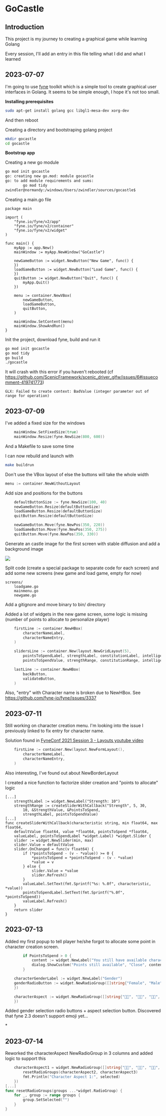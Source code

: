 # GoCastle

## Introduction

This project is my journey to creating a graphical game while learning Golang

Every session, I'll add an entry in this file telling what I did and what I learned

## 2023-07-07

I'm going to use [fyne](https://developer.fyne.io/started/) toolkit which is a simple tool to create graphical user interfaces in Golang. It seems to be simple enough, I hope it's not too small.

**Installing prerequisites**

```bash
sudo apt-get install golang gcc libgl1-mesa-dev xorg-dev
```

And then reboot

Creating a directory and bootstraping golang project

```bash
mkdir gocastle
cd gocastle
```

**Bootstrap app**

Creating a new go module

```bash
go mod init gocastle
go: creating new go.mod: module gocastle
go: to add module requirements and sums:
        go mod tidy
zwindler@normandy:/windows/Users/zwindler/sources/gocastle$ 
```

Creating a main.go file

```golang
package main

import (
	"fyne.io/fyne/v2/app"
	"fyne.io/fyne/v2/container"
	"fyne.io/fyne/v2/widget"
)

func main() {
	myApp := app.New()
	mainWindow := myApp.NewWindow("GoCastle")

	newGameButton := widget.NewButton("New Game", func() {
	})
	loadGameButton := widget.NewButton("Load Game", func() {
	})
	quitButton := widget.NewButton("Quit", func() {
		myApp.Quit()
	})

	menu := container.NewVBox(
		newGameButton,
		loadGameButton,
		quitButton,
	)

	mainWindow.SetContent(menu)
	mainWindow.ShowAndRun()
}
```

Init the project, download fyne, build and run it

```bash
go mod init gocastle
go mod tidy
go build
./gocastle
```

It will crash with this error if you haven't rebooted (cf https://github.com/ScenicFramework/scenic_driver_glfw/issues/6#issuecomment-419741773)

```
GLX: Failed to create context: BadValue (integer parameter out of range for operation)
```

## 2023-07-09

I've added a fixed size for the windows

```go
    mainWindow.SetFixedSize(true)
    mainWindow.Resize(fyne.NewSize(800, 600))
```

And a Makefile to save some time

I can now rebuild and launch with 

```bash
make buildrun
```

Don't use the VBox layout of else the buttons will take the whole width

```go
menu := container.NewWithoutLayout
```

Add size and positions for the buttons

```go
	defaultButtonSize := fyne.NewSize(100, 40)
	newGameButton.Resize(defaultButtonSize)
	loadGameButton.Resize(defaultButtonSize)
	quitButton.Resize(defaultButtonSize)

	newGameButton.Move(fyne.NewPos(350, 220))
	loadGameButton.Move(fyne.NewPos(350, 275))
	quitButton.Move(fyne.NewPos(350, 330))
```

Generate an castle image for the first screen with stable diffusion and add a background image

![](castle_back.png)

Split code (create a special package to separate code for each screen) and add some new screens (new game and load game, empty for now)

```
screens/
	loadgame.go
	mainmenu.go
	newgame.go
```

Add a gitignore and move binary to bin/ directory

Added a lot of widgets in the new game screen, some logic is missing (number of points to allocate to personalize player)

```go
	firstLine := container.NewHBox(
		characterNameLabel,
		characterNameEntry,
	)

	slidersLine := container.New(layout.NewGridLayout(5),
		pointsToSpendLabel, strengthLabel, constitutionLabel, intelligenceLabel, dexterityLabel,
		pointsToSpendValue, strengthRange, constitutionRange, intelligenceRange, dexterityRange)

	lastLine := container.NewHBox(
		backButton,
		validateButton,
	)
```

Also, "entry" with Character name is broken due to NewHBox. See https://github.com/fyne-io/fyne/issues/3337

## 2023-07-11

Still working on character creation menu. I'm looking into the issue I previously linked to fix entry for character name.

Solution found in [FyneConf 2021 Session 3 - Layouts youtube video](https://www.youtube.com/watch?v=LWn1403gY9E)

```go
	firstLine := container.New(layout.NewFormLayout(),
		characterNameLabel,
		characterNameEntry,
	)
```

Also interesting, I've found out about NewBorderLayout

I created a nice function to factorize slider creation and "points to allocate" logic

```
[...]
	strengthLabel := widget.NewLabel("Strength: 10")
	strengthRange := createSliderWithCallback("Strength", 5, 30,
		10, &StrengthValue, &PointsToSpend,
		strengthLabel, pointsToSpendValue)
[...]
func createSliderWithCallback(characteristic string, min float64, max float64,
	defaultValue float64, value *float64, pointsToSpend *float64,
	valueLabel, pointsToSpendLabel *widget.Label) *widget.Slider {
	slider := widget.NewSlider(min, max)
	slider.Value = defaultValue
	slider.OnChanged = func(v float64) {
		if (*pointsToSpend - (v - *value)) >= 0 {
			*pointsToSpend = *pointsToSpend - (v - *value)
			*value = v
		} else {
			slider.Value = *value
			slider.Refresh()
		}
		valueLabel.SetText(fmt.Sprintf("%s: %.0f", characteristic, *value))
		pointsToSpendLabel.SetText(fmt.Sprintf("%.0f", *pointsToSpend))
		valueLabel.Refresh()
	}
	return slider
}
```

## 2023-07-13

Added my first popup to tell player he/she forgot to allocate some point in character creation screen.

```go
		if PointsToSpend > 0 {
			content := widget.NewLabel("You still have available characteristics point to allocate!")
			dialog.ShowCustom("Points still available", "Close", content, window)
		}
```

```go
	characterGenderLabel := widget.NewLabel("Gender")
	genderRadioButton := widget.NewRadioGroup([]string{"Female", "Male", "Non-binary"}, func(selected string) {
	})

	characterAspect := widget.NewRadioGroup([]string{"👩‍🌾", "🧑‍🌾", "👨‍🌾", "🧙‍♀️", "🧙", "🧙‍♂️", "🦹‍♂️", "🥷", "🧝‍♀️", "🧝", "🧝‍♂️"}, func(selected string) {
	})
```

Added gender selection radio buttons + aspect selection button. Discovered that fyne 2.3 doesn't support emoji yet...

*[](https://github.com/fyne-io/fyne/issues/573)

## 2023-07-14

Reworked the characterAspect NewRadioGroup in 3 columns and added logic to support this

```go
	characterAspect1 = widget.NewRadioGroup([]string{"👩‍🦰", "👨‍🦰", "🧑‍🦰", "👱‍♀️", "👱‍♂️", "👱"}, func(selected string) {
		resetRadioGroups(characterAspect2, characterAspect3)
		fmt.Println("Character Aspect 1:", selected)
	})
[...]
func resetRadioGroups(groups ...*widget.RadioGroup) {
	for _, group := range groups {
		group.SetSelected("")
	}
}
```